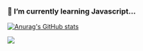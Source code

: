 ### 🌱 I’m currently learning Javascript...

[![Anurag's GitHub stats](https://github-readme-stats.vercel.app/api?username=Spronks&theme=tokyonight)](https://github.com/anuraghazra/github-readme-stats)


![](https://komarev.com/ghpvc/?username=Spronks)

<!--
**Spronks/Spronks** is a ✨ _special_ ✨ repository because its `README.md` (this file) appears on your GitHub profile.

Here are some ideas to get you started:

- 🔭 I’m currently working on ...
- 🌱 I’m currently learning ...
- 👯 I’m looking to collaborate on ...
- 🤔 I’m looking for help with ...
- 💬 Ask me about ...
- 📫 How to reach me: ...
- 😄 Pronouns: ...
- ⚡ Fun fact: ...
-->
